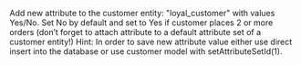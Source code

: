Add new attribute to the customer entity: "loyal_customer" with values Yes/No. Set No by default and set to Yes if customer places 2 or more orders 
(don’t forget to attach attribute to a default attribute set of a customer entity!)
Hint: In order to save new attribute value either use direct insert into the database or use customer model with setAttributeSetId(1).
